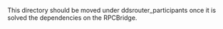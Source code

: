 This directory should be moved under ddsrouter_participants once it is solved the dependencies on the RPCBridge.

